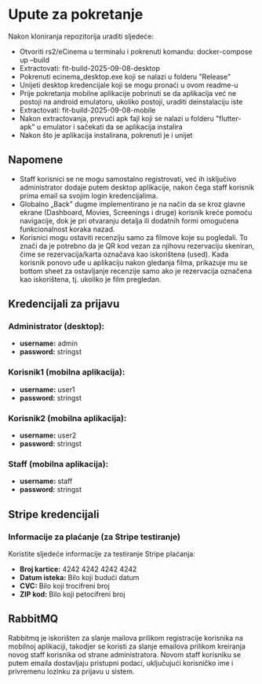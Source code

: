 # Upute za pokretanje

Nakon kloniranja repozitorija uraditi sljedeće:

- Otvoriti rs2/eCinema u terminalu i pokrenuti komandu: docker-compose up –build
- Extractovati: fit-build-2025-09-08-desktop
- Pokrenuti ecinema_desktop.exe koji se nalazi u folderu "Release"
- Unijeti desktop kredencijale koji se mogu pronaći u ovom readme-u
- Prije pokretanja mobilne aplikacije pobrinuti se da aplikacija već ne postoji na android emulatoru, ukoliko postoji, uraditi deinstalaciju iste
- Extractovati: fit-build-2025-09-08-mobile
- Nakon extractovanja, prevući apk fajl koji se nalazi u folderu "flutter-apk" u emulator i sačekati da se aplikacija instalira
- Nakon što je aplikacija instalirana, pokrenuti je i unijet

## Napomene

- Staff korisnici se ne mogu samostalno registrovati, već ih isključivo administrator dodaje putem desktop aplikacije, nakon čega staff korisnik prima email sa svojim login kredencijalima.
- Globalno „Back" dugme implementirano je na način da se kroz glavne ekrane (Dashboard, Movies, Screenings i druge) korisnik kreće pomoću navigacije, dok je pri otvaranju detalja ili dodatnih formi omogućena funkcionalnost koraka nazad.
- Korisnici mogu ostaviti recenziju samo za filmove koje su pogledali. To znači da je potrebno da je QR kod vezan za njihovu rezervaciju skeniran, čime se rezervacija/karta označava kao iskorištena (used). Kada korisnik ponovo uđe u aplikaciju nakon gledanja filma, prikazuje mu se bottom sheet za ostavljanje recenzije samo ako je rezervacija označena kao iskorištena, tj. ukoliko je film pregledan.

## Kredencijali za prijavu

### Administrator (desktop):
- **username:** admin
- **password:** stringst

### Korisnik1 (mobilna aplikacija):
- **username:** user1
- **password:** stringst

### Korisnik2 (mobilna aplikacija):
- **username:** user2
- **password:** stringst

### Staff (mobilna aplikacija):
- **username:** staff
- **password:** stringst

## Stripe kredencijali

### Informacije za plaćanje (za Stripe testiranje)
Koristite sljedeće informacije za testiranje Stripe plaćanja:

- **Broj kartice:** 4242 4242 4242 4242
- **Datum isteka:** Bilo koji budući datum
- **CVC:** Bilo koji trocifreni broj
- **ZIP kod:** Bilo koji petocifreni broj

## RabbitMQ

Rabbitmq je iskorišten za slanje mailova prilikom registracije korisnika na mobilnoj aplikaciji, takodjer se koristi za slanje emailova prilikom kreiranja novog staff korisnika od strane administratora. Novom staff korisniku se putem emaila dostavljaju pristupni podaci, uključujući korisničko ime i privremenu lozinku za prijavu u sistem.

